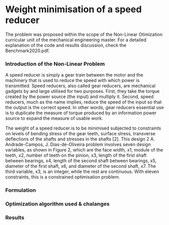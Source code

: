 # Weight minimisation of a speed reducer

The problem was proposed within the scope of the Non-Linear Otimization curricular unit of the mechanical engineering master. For a detailed explanation of the code and results discussion, check the Benchmark2020.pdf.

### **Introduction of the Non-Linear Problem**

A speed reducer is simply a gear train between the motor and the machinery that is used to reduce the speed with which power is transmitted. Speed reducers, also called gear reducers, are mechanical gadgets by and large utilised for two purposes. First, they take the torque created by the power source (the input) and multiply it. Second, speed reducers, much as the name implies, reduce the speed of the input so that the output is the correct speed. In other words, gear reducers
essential use is to duplicate the measure of torque produced by an information power source to expand the measure of usable work.

The weight of a speed reducer is to be minimised subjected to constraints on levels of bending stress of the gear teeth, surface stress, transverse deflections of the shafts and stresses in the shafts [2]. This design 2 A. Andrade-Campos, J. Dias-de-Oliveira problem involves seven design variables, as shown in Figure 2, which are the face width, x1, module of the teeth, x2, number of teeth on the pinion, x3, length of the first shaft between bearings, x4, length of the second shaft between bearings, x5, diameter of the first shaft, x6, and diameter of the second shaft, x7. The third variable, x3, is an integer, while the rest are continuous. With eleven constraints, this is a constrained optimisation problem.



### **Formulation**





### **Optimization algorithm used & chalanges**

### **Results**





